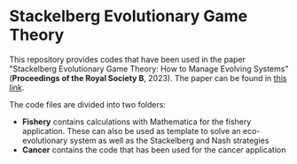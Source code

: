 # Stackelberg Evolutionary Game Theory
 
This repository provides codes that have been used in the paper "Stackelberg Evolutionary Game Theory: How to Manage Evolving Systems" (**Proceedings of the Royal Society B**, 2023). The paper can be found in [this link]([https://doi.org/0000000000](https://doi.org/10.1098/rstb.2021.0495)).

The code files are divided into two folders:
- **Fishery** contains calculations with Mathematica for the fishery application. These can also be used as template to solve an eco-evolutionary system as well as the Stackelberg and Nash strategies
- **Cancer**  contains the code that has been used for the cancer application




